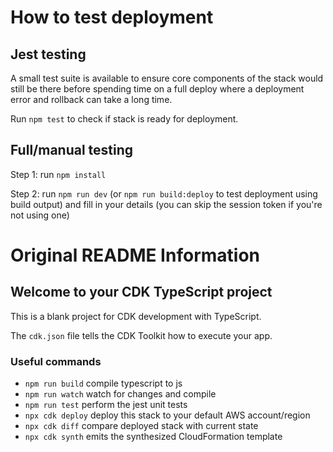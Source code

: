 # How to test deployment

## Jest testing

A small test suite is available to ensure core components of the stack would still be there before spending time on a full deploy where a deployment error and rollback can take a long time.

Run `npm test` to check if stack is ready for deployment.

## Full/manual testing

Step 1: run `npm install`

Step 2: run `npm run dev` (or `npm run build:deploy` to test deployment using build output) and fill in your details (you can skip the session token if you're not using one)

# Original README Information

## Welcome to your CDK TypeScript project

This is a blank project for CDK development with TypeScript.

The `cdk.json` file tells the CDK Toolkit how to execute your app.

### Useful commands

* `npm run build`   compile typescript to js
* `npm run watch`   watch for changes and compile
* `npm run test`    perform the jest unit tests
* `npx cdk deploy`  deploy this stack to your default AWS account/region
* `npx cdk diff`    compare deployed stack with current state
* `npx cdk synth`   emits the synthesized CloudFormation template
